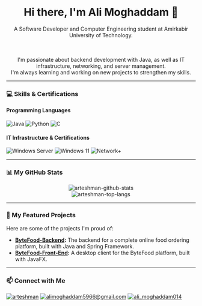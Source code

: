 <h1 align="center">Hi there, I'm Ali Moghaddam 👋</h1>
<p align="center">
  A Software Developer and Computer Engineering student at Amirkabir University of Technology.
</p>

<p align="center">
  <br/>
  <br/>
  I'm passionate about backend development with Java, as well as IT infrastructure, networking, and server management.
  <br />
  I'm always learning and working on new projects to strengthen my skills.
</p>

<hr/>

### 💻 Skills & Certifications

#### Programming Languages
<p align="left">
  <img src="https://img.shields.io/badge/Java-ED8B00?style=for-the-badge&logo=openjdk&logoColor=white" alt="Java"/>
  <img src="https://img.shields.io/badge/Python-3776AB?style=for-the-badge&logo=python&logoColor=white" alt="Python"/>
  <img src="https://img.shields.io/badge/C-A8B9CC?style=for-the-badge&logo=c&logoColor=black" alt="C"/>
</p>

#### IT Infrastructure & Certifications
<p align="left">
  <img src="https://img.shields.io/badge/Windows%20Server-0078D6?style=for-the-badge&logo=windowsserver&logoColor=white" alt="Windows Server"/>
  <img src="https://img.shields.io/badge/Windows%2011-0078D4?style=for-the-badge&logo=windows11&logoColor=white" alt="Windows 11"/>
  <img src="https://img.shields.io/badge/CompTIA%20Network+-0078D4?style=for-the-badge&logo=comptia&logoColor=white" alt="Network+"/>
</p>

<hr/>

### 📊 My GitHub Stats
<p align="center">
  <img src="https://github-readme-stats.vercel.app/api?username=ARTESHMAN&show_icons=true&theme=dark&locale=en&count_private=true" alt="arteshman-github-stats" />
  <br/>
  <img src="https://github-readme-stats.vercel.app/api/top-langs?username=ARTESHMAN&layout=compact&theme=dark&locale=en" alt="arteshman-top-langs" />
</p>

<hr/>

### 🚀 My Featured Projects
<p>
  Here are some of the projects I'm proud of:
  <ul>
    <li><b><a href="https://github.com/ARTESHMAN/ByteFood-Backend">ByteFood-Backend</a>:</b> The backend for a complete online food ordering platform, built with Java and Spring Framework.</li>
    <li><b><a href="https://github.com/ARTESHMAN/ByteFood-Front-End">ByteFood-Front-End</a>:</b> A desktop client for the ByteFood platform, built with JavaFX.</li>
  </ul>
</p>

<hr/>

### 📫 Connect with Me
<p align="left">
<a href="https://t.me/arteshman" target="blank"><img align="center" src="https://img.shields.io/badge/Telegram-2CA5E0?style=for-the-badge&logo=telegram&logoColor=white" alt="arteshman" /></a>
<a href="mailto:alimoghaddam5966@gmail.com"><img align="center" src="https://img.shields.io/badge/Gmail-D14836?style=for-the-badge&logo=gmail&logoColor=white" alt="alimoghaddam5966@gmail.com"/></a>
<a href="https://instagram.com/ali_moghaddam014" target="blank"><img align="center" src="https://img.shields.io/badge/Instagram-E4405F?style=for-the-badge&logo=instagram&logoColor=white" alt="ali_moghaddam014" /></a>
</p>
